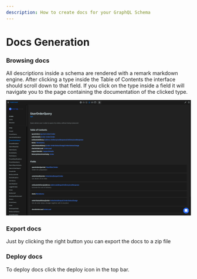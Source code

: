 ```yaml
---
description: How to create docs for your GraphQL Schema
---
```


# Docs Generation

### Browsing docs

All descriptions inside a schema are rendered with a remark markdown engine. After clicking a type inside the Table of Contents the interface should scroll down to that field. If you click on the type inside a field it will navigate you to the page containing the documentation of the clicked type.

![](<../.gitbook/assets/image (7) (1) (1).png>)

### Export docs

Just by clicking the right button you can export the docs to a zip file

### Deploy docs

To deploy docs click the deploy icon in the top bar.


